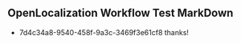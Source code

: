 ## OpenLocalization Workflow Test MarkDown
* 7d4c34a8-9540-458f-9a3c-3469f3e61cf8 thanks!

<!--HONumber=Jul16_HO2-->


